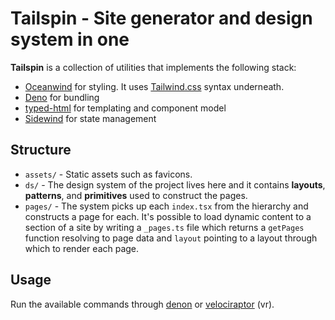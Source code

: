 # Tailspin - Site generator and design system in one

**Tailspin** is a collection of utilities that implements the following stack:

- [Oceanwind](https://www.npmjs.com/package/oceanwind) for styling. It uses [Tailwind.css](https://tailwindcss.com/) syntax underneath.
- [Deno](https://deno.land/) for bundling
- [typed-html](https://www.npmjs.com/package/typed-html) for templating and component model
- [Sidewind](https://sidewindjs.com/) for state management

## Structure

- `assets/` - Static assets such as favicons.
- `ds/` - The design system of the project lives here and it contains **layouts**, **patterns**, and **primitives** used to construct the pages.
- `pages/` - The system picks up each `index.tsx` from the hierarchy and constructs a page for each. It's possible to load dynamic content to a section of a site by writing a `_pages.ts` file which returns a `getPages` function resolving to page data and `layout` pointing to a layout through which to render each page.

## Usage

Run the available commands through [denon](https://github.com/denosaurs/denon) or [velociraptor](https://github.com/umbopepato/velociraptor) (vr).
